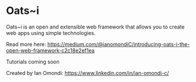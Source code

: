 # Oats~i

Oats~i is an open and extensible web framework that allows you to create web apps using simple technologies.

Read more here: https://medium.com/@ianomondiC/introducing-oats-i-the-open-web-framework-c2c18e2ef1ea

Tutorials coming soon

Created by Ian Omondi: https://www.linkedin.com/in/ian-omondi-c/
